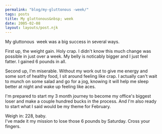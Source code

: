 ```yaml
---
permalink: "blog/my-gluttonous -week/"
tags: posts
title: My gluttonous&nbsp; week
date: 2005-02-08
layout: layouts/post.njk
---
```


My gluttonous&nbsp; week was a big success in several ways.

First up, the weight gain. Holy crap. I didn't know this much change was possible in just over a week. My belly is noticably bigger and I just feel fatter. I gained 6 pounds in all.

Second up, I'm miserable. Without my work out to give me energy and some sort of healthy food, I sit around feeling like crap. I actually can't wait to munch on some salad and go for a jog, knowing it will help me sleep better at night and wake up feeling like aces. 

I'm prepared to start my 3 month journey to become my office's biggest loser and make a couple hundred bucks in the process. And I'm also ready to start what I said would be my theme for February.

Weigh in: 228, baby.  
I've made it my mission to lose those 6 pounds by Saturday. Cross your fingers.